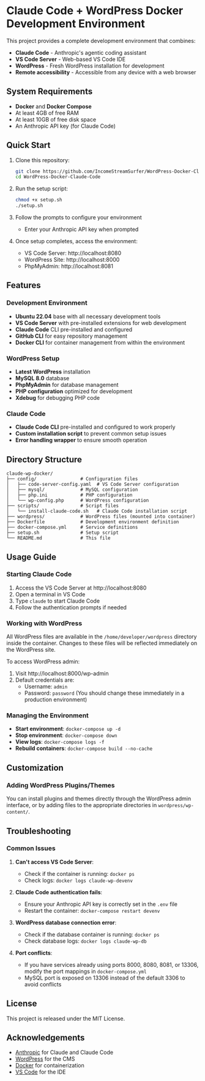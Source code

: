 # Claude Code + WordPress Docker Development Environment

This project provides a complete development environment that combines:
- **Claude Code** - Anthropic's agentic coding assistant
- **VS Code Server** - Web-based VS Code IDE
- **WordPress** - Fresh WordPress installation for development
- **Remote accessibility** - Accessible from any device with a web browser

## System Requirements

- **Docker** and **Docker Compose**
- At least 4GB of free RAM
- At least 10GB of free disk space
- An Anthropic API key (for Claude Code)

## Quick Start

1. Clone this repository:
   ```bash
   git clone https://github.com/IncomeStreamSurfer/WordPress-Docker-Claude-Code.git
   cd WordPress-Docker-Claude-Code
   ```

2. Run the setup script:
   ```bash
   chmod +x setup.sh
   ./setup.sh
   ```

3. Follow the prompts to configure your environment
   - Enter your Anthropic API key when prompted

4. Once setup completes, access the environment:
   - VS Code Server: http://localhost:8080
   - WordPress Site: http://localhost:8000
   - PhpMyAdmin: http://localhost:8081

## Features

### Development Environment

- **Ubuntu 22.04** base with all necessary development tools
- **VS Code Server** with pre-installed extensions for web development
- **Claude Code** CLI pre-installed and configured
- **GitHub CLI** for easy repository management
- **Docker CLI** for container management from within the environment

### WordPress Setup

- **Latest WordPress** installation
- **MySQL 8.0** database
- **PhpMyAdmin** for database management
- **PHP configuration** optimized for development
- **Xdebug** for debugging PHP code

### Claude Code

- **Claude Code CLI** pre-installed and configured to work properly
- **Custom installation script** to prevent common setup issues
- **Error handling wrapper** to ensure smooth operation

## Directory Structure

```
claude-wp-docker/
├── config/                # Configuration files
│   ├── code-server-config.yaml  # VS Code Server configuration
│   ├── mysql/             # MySQL configuration
│   ├── php.ini            # PHP configuration
│   └── wp-config.php      # WordPress configuration
├── scripts/               # Script files
│   └── install-claude-code.sh   # Claude Code installation script
├── wordpress/             # WordPress files (mounted into container)
├── Dockerfile             # Development environment definition
├── docker-compose.yml     # Service definitions
├── setup.sh               # Setup script
└── README.md              # This file
```

## Usage Guide

### Starting Claude Code

1. Access the VS Code Server at http://localhost:8080
2. Open a terminal in VS Code
3. Type `claude` to start Claude Code
4. Follow the authentication prompts if needed

### Working with WordPress

All WordPress files are available in the `/home/developer/wordpress` directory inside the container. Changes to these files will be reflected immediately on the WordPress site.

To access WordPress admin:
1. Visit http://localhost:8000/wp-admin
2. Default credentials are:
   - Username: `admin`
   - Password: `password`
   (You should change these immediately in a production environment)


### Managing the Environment

- **Start environment**: `docker-compose up -d`
- **Stop environment**: `docker-compose down`
- **View logs**: `docker-compose logs -f`
- **Rebuild containers**: `docker-compose build --no-cache`

## Customization

### Adding WordPress Plugins/Themes

You can install plugins and themes directly through the WordPress admin interface, or by adding files to the appropriate directories in `wordpress/wp-content/`.

## Troubleshooting

### Common Issues

1. **Can't access VS Code Server**:
   - Check if the container is running: `docker ps`
   - Check logs: `docker logs claude-wp-devenv`

2. **Claude Code authentication fails**:
   - Ensure your Anthropic API key is correctly set in the `.env` file
   - Restart the container: `docker-compose restart devenv`

3. **WordPress database connection error**:
   - Check if the database container is running: `docker ps`
   - Check database logs: `docker logs claude-wp-db`

4. **Port conflicts**:
   - If you have services already using ports 8000, 8080, 8081, or 13306, modify the port mappings in `docker-compose.yml`
   - MySQL port is exposed on 13306 instead of the default 3306 to avoid conflicts

## License

This project is released under the MIT License.

## Acknowledgements

- [Anthropic](https://www.anthropic.com/) for Claude and Claude Code
- [WordPress](https://wordpress.org/) for the CMS
- [Docker](https://www.docker.com/) for containerization
- [VS Code](https://code.visualstudio.com/) for the IDE
